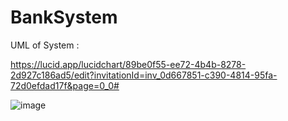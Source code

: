 # BankSystem




UML of System :

https://lucid.app/lucidchart/89be0f55-ee72-4b4b-8278-2d927c186ad5/edit?invitationId=inv_0d667851-c390-4814-95fa-72d0efdad17f&page=0_0#

![image](https://github.com/EslamAymann22/BankSystem/assets/145445476/55ce3719-e4dc-4779-a561-da41671d8b3e)
